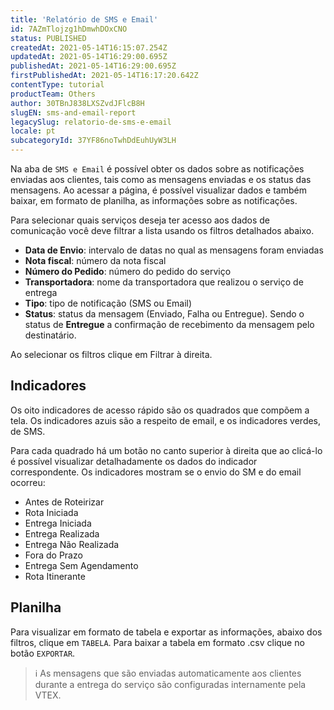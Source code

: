 ```yaml
---
title: 'Relatório de SMS e Email'
id: 7AZmTlojzg1hDmwhDOxCNO
status: PUBLISHED
createdAt: 2021-05-14T16:15:07.254Z
updatedAt: 2021-05-14T16:29:00.695Z
publishedAt: 2021-05-14T16:29:00.695Z
firstPublishedAt: 2021-05-14T16:17:20.642Z
contentType: tutorial
productTeam: Others
author: 30TBnJ838LXSZvdJFlcB8H
slugEN: sms-and-email-report
legacySlug: relatorio-de-sms-e-email
locale: pt
subcategoryId: 37YF86noTwhDdEuhUyW3LH
---
```


Na aba de `SMS e Email` é possível obter os dados sobre as notificações enviadas aos clientes, tais como as mensagens enviadas e os status das mensagens. Ao acessar a página, é possível visualizar dados e também baixar, em formato de planilha, as informações sobre as notificações.

Para selecionar quais serviços deseja ter acesso aos dados de comunicação você deve filtrar a lista usando os filtros detalhados abaixo.

*   **Data de Envio**: intervalo de datas no qual as mensagens foram enviadas
*   **Nota fiscal**: número da nota fiscal
*   **Número do Pedido**: número do pedido do serviço
*   **Transportadora**: nome da transportadora que realizou o serviço de entrega
*   **Tipo**: tipo de notificação (SMS ou Email)
*   **Status**: status da mensagem (Enviado, Falha ou Entregue). Sendo o status de **Entregue** a confirmação de recebimento da mensagem pelo destinatário.

Ao selecionar os filtros clique em  Filtrar à direita. 

## Indicadores

Os oito indicadores de acesso rápido são os quadrados que compõem a tela. Os indicadores azuis são a respeito de email, e os indicadores verdes, de SMS. 

Para cada  quadrado há um botão no canto superior à direita que ao clicá-lo é possível visualizar detalhadamente os dados do indicador correspondente. Os indicadores mostram se o envio do SM e do email ocorreu:

*   Antes de Roteirizar
*   Rota Iniciada
*   Entrega Iniciada
*   Entrega Realizada
*   Entrega Não Realizada
*   Fora do Prazo
*   Entrega Sem Agendamento
*   Rota Itinerante

## Planilha

Para visualizar em formato de tabela e exportar as informações, abaixo dos filtros, clique em `TABELA`. Para baixar a tabela em formato .csv clique no botão `EXPORTAR`.

> ℹ️ As mensagens que são enviadas automaticamente aos clientes durante a entrega do serviço são configuradas internamente pela VTEX.

